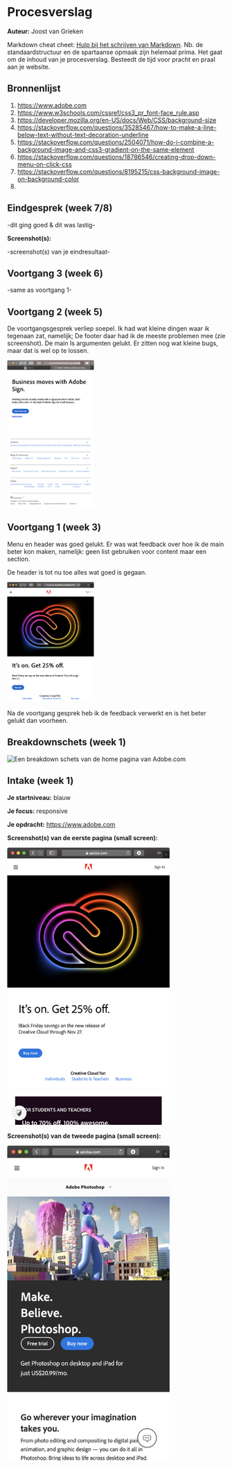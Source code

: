 # Procesverslag
**Auteur:** Joost van Grieken

Markdown cheat cheet: [Hulp bij het schrijven van Markdown](https://github.com/adam-p/markdown-here/wiki/Markdown-Cheatsheet). Nb. de standaardstructuur en de spartaanse opmaak zijn helemaal prima. Het gaat om de inhoud van je procesverslag. Besteedt de tijd voor pracht en praal aan je website.



## Bronnenlijst
1. https://www.adobe.com
2. https://www.w3schools.com/cssref/css3_pr_font-face_rule.asp
3. https://developer.mozilla.org/en-US/docs/Web/CSS/background-size
4. https://stackoverflow.com/questions/35285467/how-to-make-a-line-below-text-without-text-decoration-underline
5. https://stackoverflow.com/questions/2504071/how-do-i-combine-a-background-image-and-css3-gradient-on-the-same-element
6. https://stackoverflow.com/questions/18786546/creating-drop-down-menu-on-click-css
7. https://stackoverflow.com/questions/8195215/css-background-image-on-background-color
8. 



## Eindgesprek (week 7/8)

-dit ging goed & dit was lastig-

**Screenshot(s):**

-screenshot(s) van je eindresultaat-



## Voortgang 3 (week 6)

-same as voortgang 1-



## Voortgang 2 (week 5)

De voortgangsgesprek verliep soepel. Ik had wat kleine dingen waar ik tegenaan zat, namelijk; De footer daar had ik de meeste problemen mee (zie screenshot).
De main Is argumenten gelukt. Er zitten nog wat kleine bugs, maar dat is wel op te lossen. 

<img src="images/Voortgang-2-screenshot.png" width="200px" alt="Screenshot van eerste versie">



## Voortgang 1 (week 3)

Menu en header was goed gelukt. Er was wat feedback over hoe ik de main beter kon maken, namelijk: geen list gebruiken voor content maar een section. 

De header is tot nu toe alles wat goed is gegaan.

<img src="images/Voortgang-1-screenshot.png" width="200px" alt="Screenshot van eerste versie">

Na de voortgang gesprek heb ik de feedback verwerkt en is het beter gelukt dan voorheen.



## Breakdownschets (week 1)

<img src="images/Breakdown-schets.jpg" width="375px" alt="Een breakdown schets van de home pagina van Adobe.com">



## Intake (week 1)

**Je startniveau:** blauw

**Je focus:** responsive

**Je opdracht:** https://www.adobe.com

**Screenshot(s) van de eerste pagina (small screen):**

<img src="images/Screenshot-eerste-pagina.png" width="375px" alt="Een schreenshot van de homepage">

**Screenshot(s) van de tweede pagina (small screen):**

<img src="images/Screenshot-tweede-pagina.png" width="375px" alt="Een schreenshot van de Nature pagina">
